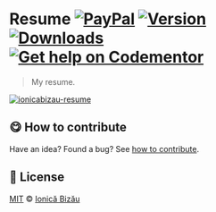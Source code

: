 # Resume [![PayPal](https://img.shields.io/badge/%24-paypal-f39c12.svg)][paypal-donations] [![Version](https://img.shields.io/npm/v/ionicabizau-resume.svg)](https://www.npmjs.com/package/ionicabizau-resume) [![Downloads](https://img.shields.io/npm/dt/ionicabizau-resume.svg)](https://www.npmjs.com/package/ionicabizau-resume) [![Get help on Codementor](https://cdn.codementor.io/badges/get_help_github.svg)](https://www.codementor.io/johnnyb?utm_source=github&utm_medium=button&utm_term=johnnyb&utm_campaign=github)

> My resume.

[![ionicabizau-resume](http://i.imgur.com/zZcG4PM.png)](https://ionicabizau.github.io/resume/)

## :yum: How to contribute
Have an idea? Found a bug? See [how to contribute][contributing].

## :scroll: License
    
[MIT][license] © [Ionică Bizău][website]
    
[paypal-donations]: https://www.paypal.com/cgi-bin/webscr?cmd=_s-xclick&hosted_button_id=RVXDDLKKLQRJW
[donate-now]: http://i.imgur.com/6cMbHOC.png

[license]: http://showalicense.com/?fullname=Ionic%C4%83%20Biz%C4%83u%20%3Cbizauionica%40gmail.com%3E%20(http%3A%2F%2Fionicabizau.net)&year=2015#license-mit
[website]: http://ionicabizau.net
[contributing]: /CONTRIBUTING.md
[docs]: /DOCUMENTATION.md
